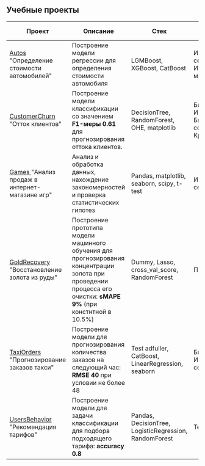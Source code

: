 ## Учебные проекты


| Проект | Описание | Стек | Сфера деятельноти |
|----------|----------|----------|----------|
| <a href="https://github.com/julwalzajjj/JupyterProjects/tree/main/Autos"> Autos </a> "Определение стоимости автомобилей"   | Построение модели регрессии для определения стоимости автомобиля    | LGMBoost, XGBoost, CatBoost | Интернет-сервисы Интернет-магазины Бизнес |
| <a href="https://github.com/julwalzajjj/JupyterProjects/tree/main/CustomerChurn"> CustomerChurn </a> "Отток клиентов"   | Построение модели классификации со значением **F1-меры 0.61** для прогнозирования оттока клиентов.    | DecisionTree, RandomForest, OHE, matplotlib   | Бизнес Инвестиции Банковская сфера Кредитование |
| <a href="https://github.com/julwalzajjj/JupyterProjects/tree/main/Games"> Games </a> "Анализ продаж в интернет-магазине игр"   | Анализ и обработка данных, нахождение закономерностей и проверка статистических гипотез    | Pandas, matplotlib, seaborn, scipy, t-test | Интернет-сервисы Продукт |
| <a href="https://github.com/julwalzajjj/JupyterProjects/tree/main/GoldRecovery"> GoldRecovery </a> "Восстановление золота из руды"   | Построение прототипа модели машинного обучения для прогнозирования концентрации золота при проведении процесса его очистки: **sMAPE 9%** (при констнтной в 10.5%) | Dummy, Lasso, cross_val_score, RandomForest | Промышленность |
| <a href="https://github.com/julwalzajjj/JupyterProjects/tree/main/TaxiOrders"> TaxiOrders </a> "Прогнозирование заказов такси"   | Построение модели для прогнозирования количества заказов на следующий час: **RMSE 40** при условии не более 48 | Test adfuller, CatBoost, LinearRegression, seaborn | Бизнес Интернет-сервисы|
| <a href="https://github.com/julwalzajjj/JupyterProjects/tree/main/UsersBehavior"> UsersBehavior </a> "Рекомендация тарифов" | Построение модели для задачи классификации для подбора подходящего тарифа: **accuracy 0.8**  | Pandas, DecisionTree, LogisticRegression, RandomForest | Телеком |





